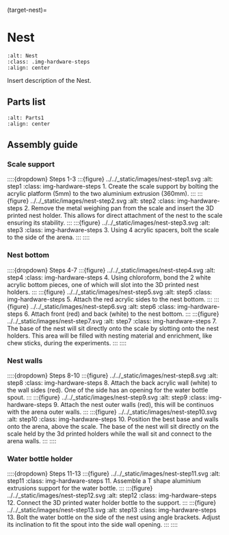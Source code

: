 (target-nest)=
# Nest
```{image} ../../_static/images/nest.svg
:alt: Nest
:class: .img-hardware-steps
:align: center
```
Insert description of the Nest.

## Parts list
```{image} ../../_static/images/nest-partlist.svg
:alt: Parts1
:align: center
```

## Assembly guide
### Scale support
::::{dropdown} Steps 1-3
:::{figure} ../../_static/images/nest-step1.svg
:alt: step1
:class: img-hardware-steps
1\. Create the scale support by bolting the acrylic platform (5mm) to the two aluminium extrusion (360mm). 
:::
:::{figure} ../../_static/images/nest-step2.svg
:alt: step2
:class: img-hardware-steps
2\. Remove the metal weighing pan from the scale and insert the 3D printed nest holder. This allows for direct attachment of the nest to the scale ensuring its stability.
:::
:::{figure} ../../_static/images/nest-step3.svg
:alt: step3
:class: img-hardware-steps
3\. Using 4 acrylic spacers, bolt the scale to the side of the arena.
:::
::::

### Nest bottom
::::{dropdown} Steps 4-7
:::{figure} ../../_static/images/nest-step4.svg
:alt: step4
:class: img-hardware-steps
4\. Using chloroform, bond the 2 white  acrylic bottom pieces, one of which will slot into the 3D printed nest holders.
:::
:::{figure} ../../_static/images/nest-step5.svg
:alt: step5
:class: img-hardware-steps
5\. Attach the red acrylic sides to the nest bottom.
:::
:::{figure} ../../_static/images/nest-step6.svg
:alt: step6
:class: img-hardware-steps
6\. Attach front (red) and back (white) to the nest bottom.
:::
:::{figure} ../../_static/images/nest-step7.svg
:alt: step7
:class: img-hardware-steps
7\. The base of the nest will sit directly onto the scale by slotting onto the nest holders.  This area will be filled with nesting material and enrichment, like chew sticks, during the experiments.
:::
::::

### Nest walls
::::{dropdown} Steps 8-10 
:::{figure} ../../_static/images/nest-step8.svg
:alt: step8
:class: img-hardware-steps
8\. Attach the back acrylic wall (white) to the wall sides (red). One of the side has an opening for the water bottle spout.
:::
:::{figure} ../../_static/images/nest-step9.svg
:alt: step9
:class: img-hardware-steps
9\. Attach the nest outer walls (red), this will be continuos with the arena outer walls.
:::
:::{figure} ../../_static/images/nest-step10.svg
:alt: step10
:class: img-hardware-steps
10\. Position the best base and walls onto the arena, above the scale. The base of the nest will sit directly on the scale held by the 3d printed holders while the wall sit and connect to the arena walls.
:::
::::

### Water bottle holder
::::{dropdown} Steps 11-13
:::{figure} ../../_static/images/nest-step11.svg
:alt: step11
:class: img-hardware-steps
11\. Assemble a T shape aluminium extrusions support for the water bottle.
:::
:::{figure} ../../_static/images/nest-step12.svg
:alt: step12
:class: img-hardware-steps
12\. Connect the 3D printed water holder bottle to the support.
:::
:::{figure} ../../_static/images/nest-step13.svg
:alt: step13
:class: img-hardware-steps
13\. Bolt the water bottle on the side of the nest using angle brackets. Adjust its inclination to fit the spout into the side wall opening.
:::
::::